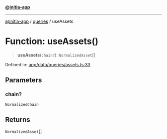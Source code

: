 [**@initia-app**](../../data.md)

***

[@initia-app](../../data.md) / [queries](../data.md) / useAssets

# Function: useAssets()

> **useAssets**(`chain?`): `NormalizedAsset`[]

Defined in: [app/data/queries/assets.ts:33](https://github.com/hanwong/app-v2/blob/087f9ea496ced31d9a3b187baa11cd5456705527/app/data/queries/assets.ts#L33)

## Parameters

### chain?

`NormalizedChain`

## Returns

`NormalizedAsset`[]
